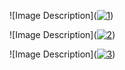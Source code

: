 ![Image Description](<a href="https://ibb.co/51v6rpH"><img src="https://i.ibb.co/S60PtYC/1.jpg" alt="1" border="0"></a>)



![Image Description](<a href="https://ibb.co/TBWCNhG"><img src="https://i.ibb.co/Z62ZbTr/2.jpg" alt="2" border="0"></a>)

![Image Description](<a href="https://ibb.co/LR5S9jy"><img src="https://i.ibb.co/V9mVMnG/3.jpg" alt="3" border="0"></a>)
